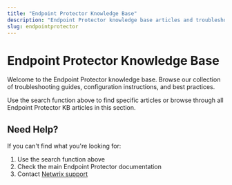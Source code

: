 ```yaml
---
title: "Endpoint Protector Knowledge Base"
description: "Endpoint Protector knowledge base articles and troubleshooting guides"
slug: endpointprotector
---
```


# Endpoint Protector Knowledge Base

Welcome to the Endpoint Protector knowledge base. Browse our collection of troubleshooting guides, configuration instructions, and best practices.

Use the search function above to find specific articles or browse through all Endpoint Protector KB articles in this section.

## Need Help?

If you can't find what you're looking for:
1. Use the search function above
2. Check the main Endpoint Protector documentation
3. Contact [Netwrix support](https://www.netwrix.com/support.html)